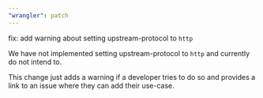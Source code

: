 ```yaml
---
"wrangler": patch
---
```


fix: add warning about setting upstream-protocol to `http`

We have not implemented setting upstream-protocol to `http` and currently do not intend to.

This change just adds a warning if a developer tries to do so and provides a link to an issue where they can add their use-case.
